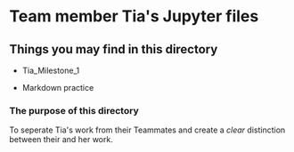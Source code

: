 # Team member Tia's Jupyter files

## Things you may find in this directory

- Tia_Milestone_1

- Markdown practice

### The purpose of this directory

To seperate Tia's work from their Teammates and create a *clear* distinction between their and her work.
